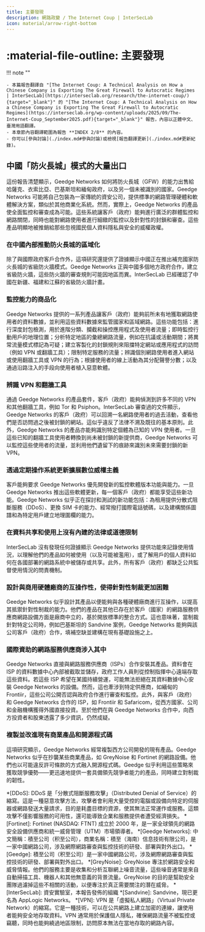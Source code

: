 ```yaml
---
title: 主要發現
description: 網路政變 / The Internet Coup | InterSecLab
icon: material/arrow-right-bottom
---
```


# :material-file-outline: 主要發現

!!! note ""

    - 本篇報告翻譯自 "[The Internet Coup: A Technical Analysis on How a Chinese Company is Exporting The Great Firewall to Autocratic Regimes | InterSecLab](https://interseclab.org/research/the-internet-coup/){target="_blank"}" 的 "[The Internet Coup: A Technical Analysis on How a Chinese Company is Exporting The Great Firewall to Autocratic Regimes](https://interseclab.org/wp-content/uploads/2025/09/The-Internet-Coup_September2025.pdf){target="_blank"}" 報告，內容以正體中文、臺灣用語翻譯。
    - 本章節內容翻譯範圍為報告 **INDEX 2/8** 的內容。
    - 你可以[參與討論](./index.md#參與討論)或檢視[報告翻譯更新](./index.md#更新紀錄)。

## 中國「防火長城」模式的大量出口

這份報告清楚顯示，Geedge Networks 如何將防火長城（GFW）的能力出售給哈薩克、衣索比亞、巴基斯坦和緬甸政府，以及另一個未被識別的國家。Geedge Networks 可能將自己包裝為一家傳統的資安公司，提供標準的網路管理硬體和軟體解決方案，類似於其他商業化系統。然而，實際上，Geedge Networks 的產品使全面監控和審查成為可能。這些系統讓客戶（政府）能夠進行廣泛的群體監控和網路關閉，同時也能對網路使用者進行細緻的監控以及針對性的封鎖和審查。這些產品明顯地被推銷給那些忽視國民個人資料隱私與安全的威權政權。

### 在中國內部推動防火長城的區域化

除了與國際政府客戶合作外，這項研究還提供了證據顯示中國正在推出補充國家防火長城的省級防火牆模式。Geedge Networks 正與中國多個地方政府合作，建立省級防火牆，這些防火牆的審查規則可能因地區而異。InterSecLab 已經確認了中國在新疆、福建和江蘇的省級防火牆計畫。

### 監控能力的商品化

Geedge Networks 提供的一系列產品讓客戶（政府）能夠前所未有地獲取網路使用者的資料數據，並利用這些資料數據來監管國家和區域網路。這些功能包括：進行深度封包檢測，用於進階分類、攔截和操控應用程式及使用者流量；即時監控行動用戶的地理位置；分析特定地區的彙總網路流量，例如在抗議或活動期間；將異常流量模式標記為可疑；建立客製化的封鎖規則來阻擋特定網站或應用程式的訪問（例如 VPN 或翻牆工具）；限制特定服務的流量；辨識個別網路使用者進入網站或使用翻牆工具或 VPN 的行為；根據使用者的線上活動為其分配聲譽分數；以及通過沿路注入的手段向使用者植入惡意軟體。

### 辨識 VPN 和翻牆工具

通過 Geedge Networks 的產品套件，客戶（政府）能夠偵測到許多不同的 VPN 和其他翻牆工具，例如 Tor 和 Psiphon。InterSecLab 審查過的文件顯示，Geedge Networks 的客戶（政府）可以回溯一名網路使用者的過去活動，查看他們是否訪問過之後被封鎖的網站。這似乎違反了法律不溯及既往的基本原則。此外，Geedge Networks 的產品亦能夠識別特定個體為已知的 VPN 使用者。一旦這些已知的翻牆工具使用者轉換到尚未被封鎖的新提供商，Geedge Networks 可以監控這些使用者的流量，並利用他們遺留下的痕跡來識別未來需要封鎖的新 VPN。

### 透過定期操作系統更新擴展數位威權主義

客戶能夠要求 Geedge Networks 優先開發新的監控軟體版本功能與能力。一旦 Geedge Networks 推出這些軟體更新，每一個客戶（政府）都能享受這些新功能。Geedge Networks 似乎正在探討和測試的新功能包括：為租用提供分散式阻斷服務（DDoS）、更換 SIM 卡的能力、經常撥打國際電話號碼，以及建構關係圖譜和為特定用戶建立地理圍欄的能力。

### 在資料共享和使用上沒有內建的法律或道德限制

InterSecLab 沒有發現任何證據顯示 Geedge Networks 提供功能來記錄使用情況，以理解他們的產品如何被使用（以及可能被濫用），或了解用戶的個人資料如何在各國部署的網路系統中被儲存或共享。此外，所有客戶（政府）都缺乏公共監督使用情況的問責機制。

### 設計與商用硬體廠商的互操作性，使得針對性制裁更加困難

Geedge Networks 似乎設計其產品以便能夠與各種硬體廠商進行互操作，以提高其抵禦針對性制裁的能力。他們的產品在其他已存在於客戶（國家）的網路服務供應商網路設備方面是廠商中立的，基於開放標準的整合方式。這也意味著，當制裁針對特定公司時，例如巴基斯坦的 Sandvine 案例，Geedge Networks 能夠與該公司客戶（政府）合作，填補空缺並建構在現有基礎設施之上。

### 國際資助的網路服務供應商涉入其中

Geedge Networks 直接與網路服務供應商（ISPs）合作安裝其產品。資料會在 ISP 的資料數據中心內部被截取並儲存，政府工作人員則從控制指揮中心遠端存取這些資料。若這些 ISP 希望在某國持續營運，可能無法拒絕在其資料數據中心安裝 Geedge Networks 的設備。然而，這也牽涉到特定供應商，如緬甸的 Frontiir，這些公司公開否認與政府合作進行審查和監控。此外，與客戶（政府）和 Geedge Networks 合作的 ISP，如 Frontiir 和 Safaricom，從西方國家、公司和金融機構獲得外國直接投資。至於他們在與 Geedge Networks 合作中，向西方投資者和股東透露了多少資訊，仍然成疑。

### 複製並改進現有商業產品和開源程式碼

這項研究顯示，Geedge Networks 經常複製西方公司開發的現有產品。Geedge Networks 似乎在抄襲某些商業產品，如 GreyNoise 和 Fortinet 的網路設備。他們也以可能違反許可條款的方式融入開源程式碼。Geedge 似乎利用這些策略來獲取競爭優勢——更迅速地提供一套具備領先競爭者能力的產品，同時建立對制裁的韌性。

*[DDoS]: DDoS 是「分散式阻斷服務攻擊」（Distributed Denial of Service）的縮寫。這是一種惡意攻擊方法，攻擊者會利用大量受控的電腦或設備向特定的伺服器或網路發送大量請求，目的是耗盡目標的資源，使其無法正常運作或服務。這類攻擊不僅影響服務的可用性，還可能導致企業和服務提供者遭受經濟損失。
*[Fortinet]: Fortinet (NASDAQ: FTNT) 成立於 2000 年，是一家全球領先的網路安全設備供應商和統一威脅管理（UTM）市場領導者。
*[Geedge Networks]: 中文簡稱：積至公司（积至公司），商業名稱：積至（海南）信息技術有限公司，是一家中國網路公司，涉及網際網路審查與監控技術的研發、部署與對外出口。
*[Geedge]: 積至公司（积至公司）是一家中國網路公司，涉及網際網路審查與監控技術的研發、部署與對外出口。
*[GreyNoise]: GreyNoise 專注於網路安全和威脅情報。他們的服務主要是收集和分析互聯網上噪音流量，這些噪音通常是來自自動掃描工具、機器人和其他無意義的背景流量。GreyNoise 的目的是幫助安全團隊過濾掉這些不相關的活動，以便專注於真正需要關注的潛在威脅。
*[InterSecLab]: 資安實驗室，本報告發佈的組織
*[Sandvine]: Sandvine，現已更名為 AppLogic Networks。
*[VPN]: VPN 是「虛擬私人網路」（Virtual Private Network）的縮寫。它是一種技術，可以在公共網路上建立加密的連線，讓使用者能夠安全地存取資料。VPN 通常用於保護個人隱私，確保網路流量不被監控或竊聽，同時也能夠繞過地區限制，訪問原本無法在當地存取的網路內容。
